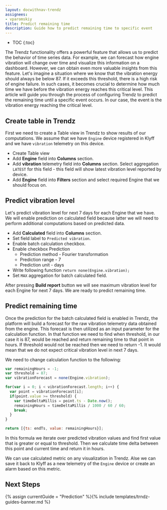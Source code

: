 ```yaml
---
layout: docwithnav-trendz
assignees:
- vparomskiy
title: Predict remaining time
description: Guide how to predict remaining time to specific event
---
```


* TOC
{:toc}

The Trendz functionality offers a powerful feature that allows us to predict the behavior of time series data. For example, we can forecast how engine vibration will change over time and visualize this information on a dashboard.
However, we can obtain even more valuable insights from this feature. Let's imagine a situation where we know that the vibration energy should always be below 87. If it exceeds this threshold, there is a high risk of engine failure. 
In such cases, it becomes crucial to determine how much time we have before the vibration energy reaches this critical level.
This article will guide you through the process of configuring Trendz to predict the remaining time until a specific event occurs. In our case, the event is the vibration energy reaching the critical level.  


## Create table in Trendz

First we need to create a Table view in Trendz to show results of our computations. We assume that we have `Engine` device registered in Klyff and we have `vibration` telemetry on this device. 

* Create Table view
* Add **Engine** field into **Columns** section.
* Add **vibration** telemetry field into **Columns** section. Select aggregation `LATEST` for this field - this field will show latest vibration level reported by device.
* Add **Engine** field into **Filters** section and select required Engine that we should focus on.

## Predict vibration level

Let's predict vibration level for next 7 days for each Engine that we have. We will enable prediction on calculated field because latter we will need to perform additional computations based on predicted data.

* Add **Calculated** field into **Columns** section.
* Set field label to `Predicted vibration`.
* Enable batch calculation checkbox.
* Enable checkbox Prediction
  * Prediction method - Fourier transformation
  * Prediction range - 7
  * Prediction unit - days
* Write following function `return none(Engine.vibration);`
* Set `MAX` aggregation for batch calculated field.

After pressing **Build report** button we will see maximum vibration level for each Engine for next 7 days. We are ready to predict remaining time.

## Predict remaining time

Once the prediction for the batch calculated field is enabled in Trendz, the platform will build a forecast for the raw vibration telemetry data obtained from the engine. This forecast is then utilized as an input parameter for the calculation function.
In that function we need to find when threshold, in our case it is 87, would be reached and return remaining time to that point in hours. If threshold would not be reached then we need to return -1. 
It would mean that we do not expect critical vibration level in next 7 days. 

We need to change calculation function to the following:

```javascript 
var remainingHours = -1;
var threshold = 87;
var vibrationForecast = none(Engine.vibration);

for(var i = 0; i < vibrationForecast.length; i++) {
  var point = vibrationForecast[i];
  if(point.value >= threshold) {
    var timeDeltaMillis = point.ts - Date.now();
    remainingHours = timeDeltaMillis / 1000 / 60 / 60;
    break;
  }
}

return [{ts: endTs, value: remainingHours}];
```

In this formula we iterate over predicted vibration values and find first value that is greater or equal to threshold. Then we calculate time delta between this point and current time and return it in hours.

We can use calculated metric on any visualization in Trendz. Alse we can save it back to Klyff as a new telemetry of the `Engine` device or create an alarm based on this metric.

## Next Steps

{% assign currentGuide = "Prediction" %}{% include templates/trndz-guides-banner.md %}
